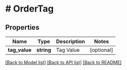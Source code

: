 # # OrderTag

## Properties

Name | Type | Description | Notes
------------ | ------------- | ------------- | -------------
**tag_value** | **string** | Tag Value | [optional]

[[Back to Model list]](../../README.md#models) [[Back to API list]](../../README.md#endpoints) [[Back to README]](../../README.md)
